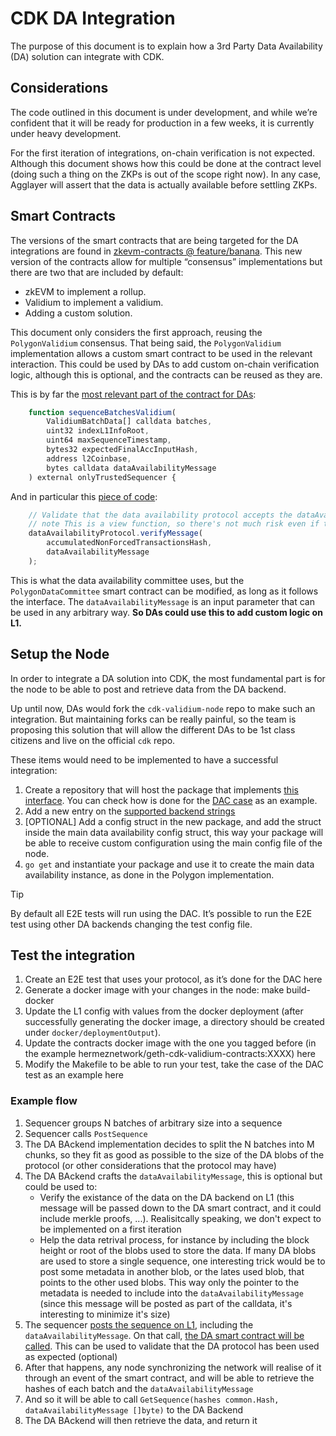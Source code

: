 # CDK DA Integration

The purpose of this document is to explain how a 3rd Party Data Availability (DA) solution can integrate with CDK.  

## Considerations

The code outlined in this document is under development, and while we’re confident that it will be ready for production in a few weeks, it is currently under heavy development.
  
For the first iteration of integrations, on-chain verification is not expected. Although this document shows how this could be done at the contract level (doing such a thing on the ZKPs is out of the scope right now). In any case, Agglayer will assert that the data is actually available before settling ZKPs.

## Smart Contracts

The versions of the smart contracts that are being targeted for the DA integrations are found in [zkevm-contracts @ feature/banana](https://github.com/0xPolygonHermez/zkevm-contracts/tree/feature/banana). This new version of the contracts allow for multiple “consensus” implementations but there are two that are included by default:

- zkEVM to implement a rollup.
- Validium to implement a validium.
- Adding a custom solution. 

This document only considers the first approach, reusing the `PolygonValidium` consensus. That being said, the `PolygonValidium` implementation allows a custom smart contract to be used in the relevant interaction. This could be used by DAs to add custom on-chain verification logic, although this is optional, and the contracts can be reused as they are. 

This is by far the [most relevant part of the contract for DAs](https://github.com/0xPolygonHermez/zkevm-contracts/blob/533641301223a1e413b2e8f0323354671f310922/contracts/v2/consensus/validium/PolygonValidiumEtrog.sol#L91C5-L98C36):

```javascript
    function sequenceBatchesValidium(
        ValidiumBatchData[] calldata batches,
        uint32 indexL1InfoRoot,
        uint64 maxSequenceTimestamp,
        bytes32 expectedFinalAccInputHash,
        address l2Coinbase,
        bytes calldata dataAvailabilityMessage
    ) external onlyTrustedSequencer {
```

And in particular this [piece of code](https://github.com/0xPolygonHermez/zkevm-contracts/blob/feature/banana/contracts/v2/consensus/validium/PolygonValidiumEtrog.sol#L228C13-L230):

```javascript
    // Validate that the data availability protocol accepts the dataAvailabilityMessage
    // note This is a view function, so there's not much risk even if this contract was vulnerable to reentrant attacks
    dataAvailabilityProtocol.verifyMessage(
        accumulatedNonForcedTransactionsHash,
        dataAvailabilityMessage
    );
```

This is what the data availability committee uses, but the `PolygonDataCommittee` smart contract can be modified, as long as it follows the interface. The `dataAvailabilityMessage` is an input parameter that can be used in any arbitrary way. **So DAs could use this to add custom logic on L1.**

## Setup the Node

In order to integrate a DA solution into CDK, the most fundamental part is for the node to be able to post and retrieve data from the DA backend.  

Up until now, DAs would fork the `cdk-validium-node` repo to make such an integration. But maintaining forks can be really painful, so the team is proposing this solution that will allow the different DAs to be 1st class citizens and live on the official `cdk` repo. 

These items would need to be implemented to have a successful integration:

1. Create a repository that will host the package that implements [this interface](https://github.com/0xPolygon/cdk/blob/develop/dataavailability/interfaces.go#L11-L16). You can check how is done for the [DAC case](https://github.com/0xPolygon/cdk/blob/develop/dataavailability/datacommittee/datacommittee.go) as an example.
2. Add a new entry on the [supported backend strings](https://github.com/0xPolygon/cdk/blob/develop/dataavailability/config.go)
3. [OPTIONAL] Add a config struct in the new package, and add the struct inside the main data availability config struct, this way your package will be able to receive custom configuration using the main config file of the node.
4. `go get` and instantiate your package and use it to create the main data availability instance, as done in the Polygon implementation.

> [!TIP]
> By default all E2E tests will run using the DAC. It’s possible to run the E2E test using other DA backends changing the test config file.

## Test the integration

1. Create an E2E test that uses your protocol, as it’s done for the DAC here
2. Generate a docker image with your changes in the node: make build-docker
3. Update the L1 config with values from the docker deployment (after successfully generating the docker image, a directory should be created under `docker/deploymentOutput`).
4. Update the contracts docker image with the one you tagged before (in the example hermeznetwork/geth-cdk-validium-contracts:XXXX) here
5. Modify the Makefile to be able to run your test, take the case of the DAC test as an example here

### Example flow

1. Sequencer groups N batches of arbitrary size into a sequence
2. Sequencer calls `PostSequence`
3. The DA BAckend implementation decides to split the N batches into M chunks, so they fit as good as possible to the size of the DA blobs of the protocol (or other considerations that the protocol may have)
4. The DA BAckend crafts the `dataAvailabilityMessage`, this is optional but could be used to:
    - Verify the existance of the data on the DA backend on L1 (this message will be passed down to the DA smart contract, and it could include merkle proofs, ...). Realisitcally speaking, we don't expect to be implemented on a first iteration
    - Help the data retrival process, for instance by including the block height or root of the blobs used to store the data. If many DA blobs are used to store a single sequence, one interesting trick would be to post some metadata in another blob, or the lates used blob, that points to the other used blobs. This way only the pointer to the metadata is needed to include into the `dataAvailabilityMessage` (since this message will be posted as part of the calldata, it's interesting to minimize it's size)
5. The sequencer [posts the sequence on L1](https://github.com/0xPolygonHermez/zkevm-contracts/blob/develop/contracts/v2/consensus/validium/PolygonValidiumEtrog.sol#L85), including the `dataAvailabilityMessage`. On that call, [the DA smart contract will be called](https://github.com/0xPolygonHermez/zkevm-contracts/blob/develop/contracts/v2/consensus/validium/PolygonValidiumEtrog.sol#L217). This can be used to validate that the DA protocol has been used as expected (optional)
6. After that happens, any node synchronizing the network will realise of it through an event of the smart contract, and will be able to retrieve the hashes of each batch and the `dataAvailabilityMessage`
7. And so it will be able to call `GetSequence(hashes common.Hash, dataAvailabilityMessage []byte)` to the DA Backend
8. The DA BAckend will then retrieve the data, and return it
